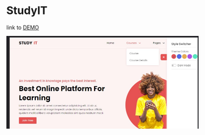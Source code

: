 # StudyIT

link to [DEMO](https://pilarczykm.github.io/StudyIT/ "StudyIT")

![Hero Banner](git_img/hero_banner.jpg)
